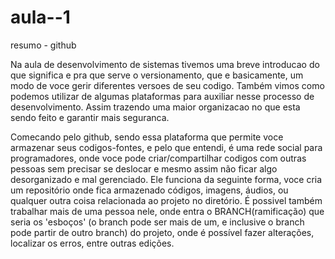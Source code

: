 # aula--1
resumo - github

Na aula de desenvolvimento de sistemas tivemos uma breve introducao do que significa e pra que serve o versionamento, que e basicamente, um modo de voce gerir diferentes versoes de seu codigo. Também vimos como podemos utilizar de algumas plataformas para auxiliar nesse processo de desenvolvimento. Assim trazendo uma maior organizacao no que esta sendo feito e garantir mais seguranca. 

Comecando pelo github, sendo essa plataforma que permite voce armazenar seus codigos-fontes, e pelo que entendi, é uma rede social para programadores, onde voce pode criar/compartilhar codigos com outras pessoas sem precisar se deslocar e mesmo assim não ficar algo desorganizado e mal gerenciado. Ele funciona da seguinte forma, voce cria um repositório onde fica armazenado códigos, imagens, áudios, ou qualquer outra coisa relacionada ao projeto no diretório. É possivel também trabalhar mais de uma pessoa nele, onde entra o BRANCH(ramificação) que seria os 'esboços' (o branch pode ser mais de um, e inclusive o branch pode partir de outro branch) do projeto, onde é possível fazer alterações, localizar os erros, entre outras edições. 


